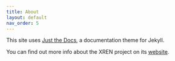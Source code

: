```yaml
---
title: About
layout: default
nav_order: 5
---
```


This site uses [Just the Docs](https://github.com/just-the-docs/just-the-docs), a documentation theme for Jekyll.

You can find out more info about the XREN project on its [website](https://www.xr-en.eu/).